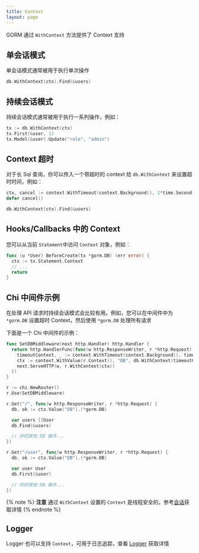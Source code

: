 ```yaml
---
title: Context
layout: page
---
```


GORM 通过 `WithContext` 方法提供了 Context 支持

## 单会话模式

单会话模式通常被用于执行单次操作

```go
db.WithContext(ctx).Find(&users)
```

## 持续会话模式

持续会话模式通常被用于执行一系列操作，例如：

```go
tx := db.WithContext(ctx)
tx.First(&user, 1)
tx.Model(&user).Update("role", "admin")
```

## Context 超时

对于长 Sql 查询，你可以传入一个带超时的 context 给 `db.WithContext` 来设置超时时间，例如：

```go
ctx, cancel := context.WithTimeout(context.Background(), 2*time.Second)
defer cancel()

db.WithContext(ctx).Find(&users)
```

## Hooks/Callbacks 中的 Context

您可以从当前 `Statement`中访问 `Context` 对象，例如︰

```go
func (u *User) BeforeCreate(tx *gorm.DB) (err error) {
  ctx := tx.Statement.Context
  // ...
  return
}
```

## Chi 中间件示例

在处理 API 请求时持续会话模式会比较有用。例如，您可以在中间件中为 `*gorm.DB` 设置超时 Context，然后使用 `*gorm.DB` 处理所有请求

下面是一个 Chi 中间件的示例：

```go
func SetDBMiddleware(next http.Handler) http.Handler {
  return http.HandlerFunc(func(w http.ResponseWriter, r *http.Request) {
    timeoutContext, _ := context.WithTimeout(context.Background(), time.Second)
    ctx := context.WithValue(r.Context(), "DB", db.WithContext(timeoutContext))
    next.ServeHTTP(w, r.WithContext(ctx))
  })
}

r := chi.NewRouter()
r.Use(SetDBMiddleware)

r.Get("/", func(w http.ResponseWriter, r *http.Request) {
  db, ok := ctx.Value("DB").(*gorm.DB)

  var users []User
  db.Find(&users)

  // 你的其他 DB 操作...
})

r.Get("/user", func(w http.ResponseWriter, r *http.Request) {
  db, ok := ctx.Value("DB").(*gorm.DB)

  var user User
  db.First(&user)

  // 你的其他 DB 操作...
})
```

{% note %}
**注意** 通过 `WithContext` 设置的 `Context` 是线程安全的，参考[会话](session.html)获取详情
{% endnote %}

## Logger

Logger 也可以支持 `Context`，可用于日志追踪，查看 [Logger](logger.html) 获取详情
